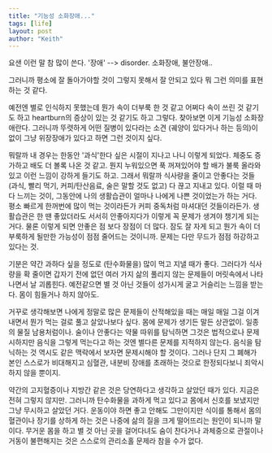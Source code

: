 ```yaml
---
title: "기능성 소화장애..."
tags: [life]
layout: post
author: "Keith"
---
```


요샌 이런 말 참 많이 쓴다. '장애' --> disorder. 소화장애, 불안장애..

그러니까 평소에 잘 돌아가야할 것이 그렇지 못해서 잘 안되고 있다 뭐 그런 의미를 표현하는 것 같다.

예전엔 별로 인식하지 못했는데 뭔가 속이 더부룩 한 것 같고 어쩌다 속이 쓰린 것 같기도 하고 heartburn의 증상이 있는 것 같기도 하고 그렇다. 찾아보면 이게 기능성 소화장애란다. 그러니까 뚜렷하게 어떤 질병이 있다라는 소견 (궤양이 있다거나 하는 등의)이 없이 그냥 위장장애가 있다고 하면 그런 것이지 싶다.

뭐랄까 내 경우는 한동안 '과식'한다 싶은 시절이 지나고 나니 이렇게 되었다. 체중도 증가하고 배도 더 볼록 나온 것 같고. 뭔지 누워있으면 푹 꺼져있어야 할 배가 불룩 올라와있고 이런 느낌이 강하게 들기도 하고. 그래서 뭐랄까 식사량을 줄이고 안좋다는 것들 (과식, 빨리 먹기, 커피/탄산음료, 술은 말할 것도 없고) 다 끊고 지내고 있다. 이럴 때 마다 느끼는 것이, 그동안에 나의 생활습관이 얼마나 나에게 나쁜 것이었는가 하는 거다. 평소 빠르게 한꺼번에 많이 먹는 것이라든가 커피 중독처럼 마셔대던 것들이라든가. 생활습관은 한 땐 좋았더라도 서서히 안좋아지다가 이렇게 꼭 문제가 생겨야 챙기게 되는 거다. 물론 이렇게 되면 안좋은 점 보다 장점이 더 많다. 잠도 잘 자게 되고 뭔가 속이 더부룩하게 될만한 가능성이 점점 줄어드는 것이니까. 문제는 다만 무드가 점점 하강하고 있다는 것. 

기분은 약간 과하다 싶을 정도로 (탄수화물을) 많이 먹고 지낼 때가 좋다. 그러다가 식사량을 확 줄이면 갑자기 전에 없던 여러 가지 삶의 풀리지 않는 문제들이 머릿속에서 나타나면서 날 괴롭힌다. 예전같으면 별 것 아닌 것들이 성가시게 굴고 거슬리는 느낌을 받는다. 몸이 힘들거나 하지 않아도. 

거꾸로 생각해보면 나에게 정말로 많은 문제들이 산적해있을 때는 매일 매일 그걸 이겨내면서 뭔가 먹는 걸로 풀고 살았나보다 싶다. 몸에 문제가 생기든 말든 상관없이. 일종의 물질 남용처럼이나. 술이나 안좋다는 약물 따위를 탐닉하면 그것은 법적으로나 문제시하지만 음식을 그렇게 먹는다고 하는 것엔 별다른 문제를 지적하지 않는다. 음식을 탐닉하는 것 역시도 같은 맥락에서 보자면 문제시해야 할 것이다. 그러나 단지 그 폐해가 본인 스스로가 비대해지고 심혈관, 내분비 장애를 초래하는 것으로 한정되다보니 죄악시 하지 않을 뿐이지.

약간의 고지혈증이나 지방간 같은 것은 당연하다고 생각하고 살았던 때가 있다. 지금은 전혀 그렇지 않지만. 그러니까 탄수화물을 과하게 먹고 있다고 몸에서 신호를 보냈지만 그냥 무시하고 살았던 거다. 운동이야 하면 좋고 안해도 그만이지만 식이를 통해서 몸의 혈관이나 장기를 상하게 하는 것은 나중에 삶의 질을 크게 떨어뜨리는 원인이 되니까 말이다. 무거운 몸을 하고 별 것 아닌 곳을 걸어다녀도 숨이 찬다거나 과체중으로 관절이나 거동이 불편해지는 것은 스스로의 관리소홀 문제라 참을 수가 없다. 